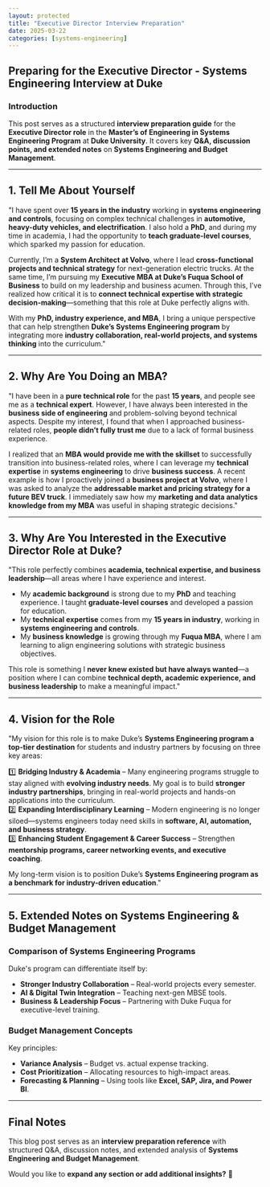 ```yaml
---
layout: protected
title: "Executive Director Interview Preparation"
date: 2025-03-22
categories: [systems-engineering]
---
```


## Preparing for the Executive Director - Systems Engineering Interview at Duke

### **Introduction**
This post serves as a structured **interview preparation guide** for the **Executive Director role** in the **Master’s of Engineering in Systems Engineering Program** at **Duke University**. It covers key **Q&A, discussion points, and extended notes** on **Systems Engineering and Budget Management**.

---

## **1. Tell Me About Yourself**
"I have spent over **15 years in the industry** working in **systems engineering and controls**, focusing on complex technical challenges in **automotive, heavy-duty vehicles, and electrification**. I also hold a **PhD**, and during my time in academia, I had the opportunity to **teach graduate-level courses**, which sparked my passion for education.

Currently, I’m a **System Architect at Volvo**, where I lead **cross-functional projects and technical strategy** for next-generation electric trucks. At the same time, I’m pursuing my **Executive MBA at Duke’s Fuqua School of Business** to build on my leadership and business acumen. Through this, I’ve realized how critical it is to **connect technical expertise with strategic decision-making**—something that this role at Duke perfectly aligns with.

With my **PhD, industry experience, and MBA**, I bring a unique perspective that can help strengthen **Duke’s Systems Engineering program** by integrating more **industry collaboration, real-world projects, and systems thinking** into the curriculum."

---

## **2. Why Are You Doing an MBA?**
"I have been in a **pure technical role** for the past **15 years**, and people see me as a **technical expert**. However, I have always been interested in the **business side of engineering** and problem-solving beyond technical aspects. Despite my interest, I found that when I approached business-related roles, **people didn’t fully trust me** due to a lack of formal business experience. 

I realized that an **MBA would provide me with the skillset** to successfully transition into business-related roles, where I can leverage my **technical expertise** in **systems engineering** to drive **business success**. A recent example is how I proactively joined a **business project at Volvo**, where I was asked to analyze the **addressable market and pricing strategy for a future BEV truck**. I immediately saw how my **marketing and data analytics knowledge from my MBA** was useful in shaping strategic decisions."

---

## **3. Why Are You Interested in the Executive Director Role at Duke?**
"This role perfectly combines **academia, technical expertise, and business leadership**—all areas where I have experience and interest.  
- My **academic background** is strong due to my **PhD** and teaching experience. I taught **graduate-level courses** and developed a passion for education.
- My **technical expertise** comes from my **15 years in industry**, working in **systems engineering and controls**.
- My **business knowledge** is growing through my **Fuqua MBA**, where I am learning to align engineering solutions with strategic business objectives.  

This role is something I **never knew existed but have always wanted**—a position where I can combine **technical depth, academic experience, and business leadership** to make a meaningful impact."

---

## **4. Vision for the Role**
"My vision for this role is to make Duke’s **Systems Engineering program a top-tier destination** for students and industry partners by focusing on three key areas:

1️⃣ **Bridging Industry & Academia** – Many engineering programs struggle to stay aligned with **evolving industry needs**. My goal is to build **stronger industry partnerships**, bringing in real-world projects and hands-on applications into the curriculum.  
2️⃣ **Expanding Interdisciplinary Learning** – Modern engineering is no longer siloed—systems engineers today need skills in **software, AI, automation, and business strategy**.  
3️⃣ **Enhancing Student Engagement & Career Success** – Strengthen **mentorship programs, career networking events, and executive coaching**.

My long-term vision is to position Duke’s **Systems Engineering program as a benchmark for industry-driven education**."

---

## **5. Extended Notes on Systems Engineering & Budget Management**

### **Comparison of Systems Engineering Programs**
Duke's program can differentiate itself by:
- **Stronger Industry Collaboration** – Real-world projects every semester.
- **AI & Digital Twin Integration** – Teaching next-gen MBSE tools.
- **Business & Leadership Focus** – Partnering with Duke Fuqua for executive-level training.

### **Budget Management Concepts**
Key principles:
- **Variance Analysis** – Budget vs. actual expense tracking.
- **Cost Prioritization** – Allocating resources to high-impact areas.
- **Forecasting & Planning** – Using tools like **Excel, SAP, Jira, and Power BI**.

---

## **Final Notes**
This blog post serves as an **interview preparation reference** with structured Q&A, discussion notes, and extended analysis of **Systems Engineering and Budget Management**. 

Would you like to **expand any section or add additional insights?** 🚀
